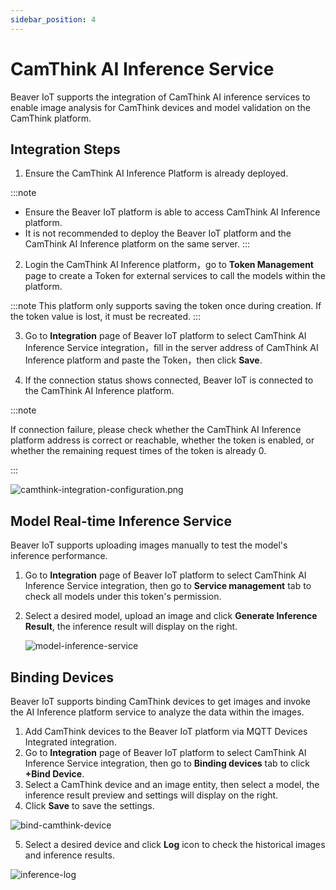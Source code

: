 ```yaml
---
sidebar_position: 4
---
```


# CamThink AI Inference Service

Beaver IoT supports the integration of CamThink AI inference services to enable image analysis for CamThink devices and model validation on the CamThink platform.



## Integration Steps

1. Ensure the CamThink AI Inference Platform is already deployed.

:::note

- Ensure the Beaver IoT platform is able to access CamThink AI Inference platform.
- It is not recommended to deploy the Beaver IoT platform and the CamThink AI Inference platform on the same server.
  :::

2. Login the CamThink AI Inference platform，go to **Token Management** page to create a Token for external services to call the models within the platform.

:::note
This platform only supports saving the token once during creation. If the token value is lost, it must be recreated.
:::

3. Go to **Integration** page of Beaver IoT platform to select CamThink AI Inference Service integration，fill in the server address of CamThink AI Inference platform and paste the Token，then click **Save**.

4. If the connection status shows connected, Beaver IoT is connected to the CamThink AI Inference platform.

:::note

If connection failure, please check whether the CamThink AI Inference platform address is correct or reachable,  whether the token is enabled, or whether the remaining request times of the token is already 0.


:::

![camthink-integration-configuration.png](/img/en/camthink-integration-configuration.png)



## Model Real-time Inference Service

Beaver IoT supports uploading images manually to test the model's inference performance.

1. Go to **Integration** page of Beaver IoT platform to select CamThink AI Inference Service integration, then go to **Service management** tab to check all models under this token's permission.

2. Select a desired model, upload an image and click **Generate Inference Result**, the inference result will display on the right.

   ![model-inference-service](/img/en/model-inference-service.png)




## Binding Devices

Beaver IoT supports binding CamThink devices to get images and invoke the AI Inference platform service to analyze the data within the images. 

1. Add CamThink devices to the Beaver IoT platform via MQTT Devices Integrated integration.
2. Go to **Integration** page of Beaver IoT platform to select CamThink AI Inference Service integration, then go to **Binding devices** tab to click <b>+Bind Device</b>.
3. Select a CamThink device and an image entity, then select a model, the inference result preview and settings will display on the right.
4. Click **Save** to save the settings.

![bind-camthink-device](/img/en/bind-camthink-device.png)

5. Select a desired device and click **Log** icon to check the historical images and inference results. 

![inference-log](/img/en/inference-log.png)

